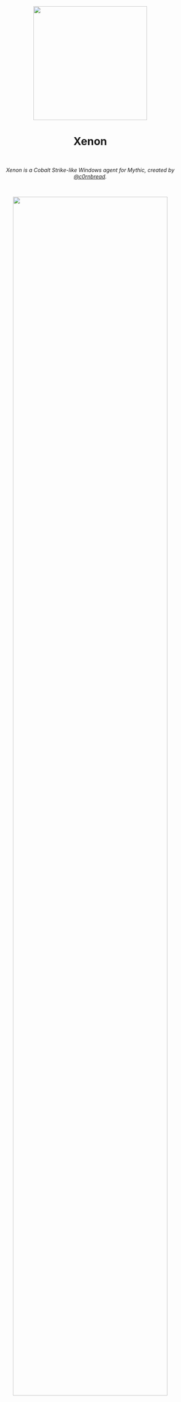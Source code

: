 <div align="center">
  <img width="300px" src="images/v1-transparent.png" />
  <h1>Xenon</h1>
  <br/>

  <p><i>Xenon is a Cobalt Strike-like Windows agent for Mythic, created by <a href="https://github.com/nickswink">@c0rnbread</a>.</i></p>
  <br />

  <img src="images/cs-token-and-ps.png" width="90%" /><br />
</div>

> :warning: Xenon is in an early state of release. It is not opsec safe and likely contains memory leaks and other issues causing crashes. Test thoroughly if planning to use in a live environment.

## Quick Start
Installing Xenon on an already existing Mythic server is very easy. If you do not have a Mythic server set up yet, to do that go to [Mythic project page](https://github.com/its-a-feature/Mythic/).

From the Mythic install directory, use the following command to install Xenon as the **root** user:

```
./mythic-cli install github https://github.com/MythicAgents/Xenon.git
```

From the Mythic install directory, use the following command to install Xenon as a **non-root** user:

```
sudo -E ./mythic-cli install github https://github.com/MythicAgents/Xenon.git
```

## Features
- Modular command inclusion
- Malleable C2 Profiles w/ [httpx](https://github.com/MythicC2Profiles/httpx)
- Compatible with Cobalt Strike post-ex BOFs

### OPSEC Disclaimer
Xenon makes no claims about evasion. In fact it is not OPSEC safe. There are many OPSEC improvements that need to be made to the agent. The main purpose of the project was to learn C and Windows internals better, not create the next FUD implant.


## Supported Commands

| Command         | Usage                                               | Description |
|----------------|-----------------------------------------------------|-------------|
| `pwd`          | `pwd`                                               | Show present working directory. |
| `ls`           | `ls [path]`                                    | List directory information for `<directory>`. |
| `cd`           | `cd <directory>`                           | Change working directory. |
| `cp`           | `cp <source file> <destination file>`             | Copy a file to a new destination. |
| `rm`           | `rm <path\|file>`                     | Remove a directory or file. |
| `mkdir`        | `mkdir <path>`                            | Create a new directory. |
| `getuid`       | `getuid`                                            | Get the current identity. |
| `make_token`   | `make_token <DOMAIN> <username> <password> [LOGON_TYPE]` | Create a token and impersonate it using plaintext credentials. |
| `steal_token`  | `steal_token <pid>`                                 | Steal and impersonate the token of a target process. |
| `rev2self`     | `rev2self`                                          | Revert identity to the original process's token. |
| `ps`           | `ps`                                                | List host processes. |
| `shell`        | `shell <command>`                                   | Runs `{command}` in a terminal. |
| `sleep`        | `sleep <seconds> [jitter]`                          | Change sleep timer and jitter. |
| `inline_execute` | `inline_execute -BOF [COFF.o] [-Arguments [optional arguments]]` | Execute a Beacon Object File in the current process thread. **Warning:** Incorrect argument types can crash the Agent process. |
| `download`     | `download -path <file path>`                           | Download a file off the target system (supports UNC path). |
| `upload`       | `upload (modal)`                                            | Upload a file to the target machine by selecting a file from your computer. |
| `exit`         | `exit`                                              | Task the implant to exit. |

---

### Module Commands (BOFs)
These are optional commands that call `inline_execute` under the hood with specific BOFs.

**Some** BOFs from the [CS-Situational-Awareness-BOF](https://github.com/trustedsec/CS-Situational-Awareness-BOF) collection have been added.
Credits to [@trustedsec](https://github.com/trustedsec) for these.

| Command                  | Usage                                                         | Description |
|--------------------------|---------------------------------------------------------------|-------------|
| `sa_adcs_enum`          | `sa_adcs_enum`                                               | **[SituationalAwareness]** Enumerate CAs and templates in the AD using Win32 functions. |
| `sa_arp`                | `sa_arp`                                                    | **[SituationalAwareness]** List ARP table. |
| `sa_driversigs`         | `sa_driversigs`                                            | **[SituationalAwareness]** Enumerate installed services' image paths to check signing certs against known AV/EDR vendors. |
| `sa_get_password_policy` | `sa_get_password_policy [hostname]`                        | **[SituationalAwareness]** Get the configured password policy and lockouts for the target server or domain. |
| `sa_ipconfig`           | `sa_ipconfig`                                              | **[SituationalAwareness]** List IPv4 address, hostname, and DNS server. |
| `sa_ldapsearch`         | `sa_ldapsearch [query] [opt: attribute] [opt: results_limit] [opt: DC hostname or IP] [opt: Distinguished Name]` | **[SituationalAwareness]** Execute LDAP searches. Specify `*,ntsecuritydescriptor` as an attribute parameter for all attributes and base64 encoded ACL of objects (useful for BOFHound). |
| `sa_list_firewall_rules`| `sa_list_firewall_rules`                                   | **[SituationalAwareness]** List Windows firewall rules. |
| `sa_listmods`           | `sa_listmods [opt: pid]`                                   | **[SituationalAwareness]** List process modules (DLLs). Targets the current process if no PID is specified. Complements `sa_driversigs` for AV/EDR injection detection. |
| `sa_netshares`          | `sa_netshares [hostname]`                                 | **[SituationalAwareness]** List shared resources on the local or remote computer. |
| `sa_netstat`            | `sa_netstat`                                             | **[SituationalAwareness]** List active TCP and UDP connections. |
| `sa_netuser`            | `sa_netuser [username] [opt: domain]`                    | **[SituationalAwareness]** Get detailed information about a specific user. |
| `sa_nslookup`           | `sa_nslookup [hostname] [opt:dns server] [opt: record type]` | **[SituationalAwareness]** Perform a DNS query. Supports specifying a custom DNS server and record type (e.g., A, AAAA, ANY). |
| `sa_probe`              | `sa_probe [host] [port]`                                 | **[SituationalAwareness]** Check if a specific port is open. |
| `sa_whoami`             | `sa_whoami`                                             | **[SituationalAwareness]** List `whoami /all`. |


## Supported C2 Profiles

### [HTTPX Profile](https://github.com/MythicC2Profiles/httpx)

I really wanted to support the HTTPX C2 Profile, since it allows the operator to configure malleable C2 profiles similar to Cobalt Strike. At the time of making Xenon, there was only one Mythic agent that supported the HTTPX profile.

Xenon currently supports these features of the HTTPX profile:

* Callback Domains (array of values)
* Domain Rotation (fail-over and round-robin)
* Domain Fallback Threshold (for fail-over how many failed attempts before moving to the next)
* Callback Jitter and Sleep intervals
* Agent Message and Server Response configurations provided via JSON or TOML files at Build time that offer:
  * Message location in cookies, headers, query parameters, or body
  * Message transforms with base64, base64url, append, prepend, xor
  * Custom Client/Server headers
  * Custom Client query parameters

**Note** - Features of HTTPX that are *not* currently supported in Xenon:

* Message transforms netbios and netbiosu
* Adding an arbitrary `Host` header
* POST request payload location (only body is supported)
* Multiple URI connection strings (only uses first one for now)

If you try to use these in your malleable profile config, it will either **not work** or **break stuff**.

Here's an example of a malleable profile for HTTP(S) traffic:

```JSON
{
        "name": "jQuery TEST",
        "get": {
            "verb": "GET",
            "uris": [
                "/jquery-3.3.1.min.js"
            ],
            "client": {
                "headers": {
                    "Accept": "text/html,application/xhtml+xml,application/xml;q=0.9,*/*;q=0.8",
                    "Accept-Encoding": "gzip, deflate",
                    "Connection": "Keep-Alive",
                    "Keep-Alive": "timeout=10, max=100",
                    "Referer": "http://code.jquery.com/",
                    "User-Agent": "Mozilla/5.0 (Windows NT 6.3; Trident/7.0; rv:11.0) like Gecko"
                },
                "parameters": null,
                "message": {
                    "location": "cookie",
                    "name": "__cfduid"
                },
                "transforms": [
                    {
                        "action": "base64url",
                        "value": ""
                    }
                ]
            },
            "server": {
                "headers": {
                    "Cache-Control": "max-age=0, no-cache",
                    "Connection": "keep-alive",
                    "Content-Type": "application/javascript; charset=utf-8",
                    "Pragma": "no-cache",
                    "Server": "NetDNA-cache/2.2"
                },
                "transforms": [
                    {
                        "action": "xor",
                        "value": "randomKey"
                    },
                    {
                        "action": "base64url",
                        "value": ""
                    },
                    {
                        "action": "prepend",
                        "value": "/*! jQuery v3.3.1 | (c) JS Foundation and other contributors | jquery.org/license */"
                    },
                    {
                        "action": "append",
                        "value": "\".(o=t.documentElement,Math.max(t.body[\"scroll\"+e],o[\"scroll\"+e],t.body[\"offset\"+e],o[\"offset\"+e],o[\"client\"+e])):void 0===i?w.css(t,n,s):w.style(t,n,i,s)},t,a?i:void 0,a)}})}),w.each(\"blur focus focusin focusout resize scroll click dblclick mousedown mouseup mousemove mouseover mouseout mouseenter mouseleave change select submit keydown keypress keyup contextmenu\".split(\" \"),function(e,t){w.fn[t]=function(e,n){return arguments.length>0?this.on(t,null,e,n):this.trigger(t)}}),w.fn.extend({hover:function(e,t){return this.mouseenter(e).mouseleave(t||e)}}),w.fn.extend({bind:function(e,t,n){return this.on(e,null,t,n)},unbind:function(e,t){return this.off(e,null,t)},delegate:function(e,t,n,r){return this.on(t,e,n,r)},undelegate:function(e,t,n){return 1===arguments.length?this.off(e,\"**\"):this.off(t,e||\"**\",n)}}),w.proxy=function(e,t){var n,r,i;if(\"string\"==typeof t&&(n=e[t],t=e,e=n),g(e))return r=o.call(arguments,2),i=function(){return e.apply(t||this,r.concat(o.call(arguments)))},i.guid=e.guid=e.guid||w.guid++,i},w.holdReady=function(e){e?w.readyWait++:w.ready(!0)},w.isArray=Array.isArray,w.parseJSON=JSON.parse,w.nodeName=N,w.isFunction=g,w.isWindow=y,w.camelCase=G,w.type=x,w.now=Date.now,w.isNumeric=function(e){var t=w.type(e);return(\"number\"===t||\"string\"===t)&&!isNaN(e-parseFloat(e))},\"function\"==typeof define&&define.amd&&define(\"jquery\",[],function(){return w});var Jt=e.jQuery,Kt=e.$;return w.noConflict=function(t){return e.$===w&&(e.$=Kt),t&&e.jQuery===w&&(e.jQuery=Jt),w},t||(e.jQuery=e.$=w),w});"
                    }
                ]
            }
        },
        "post": {
            "verb": "POST",
            "uris": [
                "/jquery-3.3.2.min.js"
            ],
            "client": {
                "headers": {
                    "Accept": "text/html,application/xhtml+xml,application/xml;q=0.9,*/*;q=0.8",
                    "Accept-Encoding": "gzip, deflate",
                    "Referer": "http://code.jquery.com/",
                    "User-Agent": "Mozilla/5.0 (Windows NT 6.3; Trident/7.0; rv:11.0) like Gecko"
                },
                "parameters": null,
                "message": {
                    "location": "body",
                    "name": ""
                },
                "transforms": [
                    {
                        "action": "xor",
                        "value": "someOtherRandomKey"
                    }
                ]
            },
            "server": {
                "headers": {
                    "Cache-Control": "max-age=0, no-cache",
                    "Connection": "keep-alive",
                    "Content-Type": "application/javascript; charset=utf-8",
                    "Pragma": "no-cache",
                    "Server": "NetDNA-cache/2.2"
                },
                "transforms": [
                    {
                        "action": "xor",
                        "value": "yetAnotherSomeRandomKey"
                    },
                    {
                        "action": "base64url",
                        "value": ""
                    },
                    {
                        "action": "prepend",
                        "value": "/*! jQuery v3.3.1 | (c) JS Foundation and other contributors | jquery.org/license */"
                    },
                    {
                        "action": "append",
                        "value": "\".(o=t.documentElement,Math.max(t.body[\"scroll\"+e],o[\"scroll\"+e],t.body[\"offset\"+e],o[\"offset\"+e],o[\"client\"+e])):void 0===i?w.css(t,n,s):w.style(t,n,i,s)},t,a?i:void 0,a)}})}),w.each(\"blur focus focusin focusout resize scroll click dblclick mousedown mouseup mousemove mouseover mouseout mouseenter mouseleave change select submit keydown keypress keyup contextmenu\".split(\" \"),function(e,t){w.fn[t]=function(e,n){return arguments.length>0?this.on(t,null,e,n):this.trigger(t)}}),w.fn.extend({hover:function(e,t){return this.mouseenter(e).mouseleave(t||e)}}),w.fn.extend({bind:function(e,t,n){return this.on(e,null,t,n)},unbind:function(e,t){return this.off(e,null,t)},delegate:function(e,t,n,r){return this.on(t,e,n,r)},undelegate:function(e,t,n){return 1===arguments.length?this.off(e,\"**\"):this.off(t,e||\"**\",n)}}),w.proxy=function(e,t){var n,r,i;if(\"string\"==typeof t&&(n=e[t],t=e,e=n),g(e))return r=o.call(arguments,2),i=function(){return e.apply(t||this,r.concat(o.call(arguments)))},i.guid=e.guid=e.guid||w.guid++,i},w.holdReady=function(e){e?w.readyWait++:w.ready(!0)},w.isArray=Array.isArray,w.parseJSON=JSON.parse,w.nodeName=N,w.isFunction=g,w.isWindow=y,w.camelCase=G,w.type=x,w.now=Date.now,w.isNumeric=function(e){var t=w.type(e);return(\"number\"===t||\"string\"===t)&&!isNaN(e-parseFloat(e))},\"function\"==typeof define&&define.amd&&define(\"jquery\",[],function(){return w});var Jt=e.jQuery,Kt=e.$;return w.noConflict=function(t){return e.$===w&&(e.$=Kt),t&&e.jQuery===w&&(e.jQuery=Jt),w},t||(e.jQuery=e.$=w),w});"
                    }
                ]
            }
        }
    }
```

## Roadmap
If you have suggestions/requests open an issue or you can message me on discord.

- [ ] Work on memory issues (duplicate buffers etc)
- [ ] `execute_assembly` command
- [ ] Lateral movement related commands
- [ ] `powershell` command




## Credits

I referenced and copied code from a bunch of different projects in the making of this project. If I directly copied code or only made slight modifications, I tried to add detailed references in the comments. Hopefully I didn't miss anything and piss someone off. 

- https://github.com/MythicAgents/Apollo
- https://github.com/MythicAgents/Athena
- https://github.com/kyxiaxiang/Beacon_Source
- https://github.com/HavocFramework/Havoc/tree/main/payloads/Demon
- https://github.com/Ap3x/COFF-Loader
- https://github.com/kokke/tiny-AES-c
